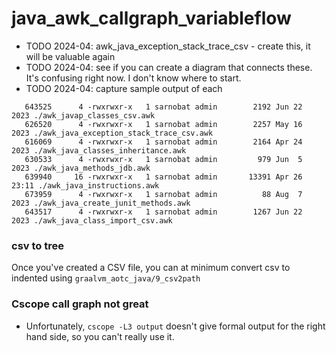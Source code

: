 # java_awk_callgraph_variableflow

* TODO 2024-04: awk_java_exception_stack_trace_csv - create this, it will be valuable again
* TODO 2024-04: see if you can create a diagram that connects these. It's confusing right now. I don't know where to start.
* TODO 2024-04: capture sample output of each

```
   643525      4 -rwxrwxr-x   1 sarnobat admin        2192 Jun 22  2023 ./awk_javap_classes_csv.awk
   626520      4 -rwxrwxr-x   1 sarnobat admin        2257 May 16  2023 ./awk_java_exception_stack_trace_csv.awk
   616069      4 -rwxrwxr-x   1 sarnobat admin        2164 Apr 24  2023 ./awk_java_classes_inheritance.awk
   630533      4 -rwxrwxr-x   1 sarnobat admin         979 Jun  5  2023 ./awk_java_methods_jdb.awk
   639940     16 -rwxrwxr-x   1 sarnobat admin       13391 Apr 26 23:11 ./awk_java_instructions.awk
   673959      4 -rwxrwxr-x   1 sarnobat admin          88 Aug  7  2023 ./awk_java_create_junit_methods.awk
   643517      4 -rwxrwxr-x   1 sarnobat admin        1267 Jun 22  2023 ./awk_java_class_import_csv.awk
```

### csv to tree
Once you've created a CSV file, you can at minimum convert csv to indented using `graalvm_aotc_java/9_csv2path`

### Cscope call graph not great
* Unfortunately, `cscope -L3 output` doesn't give formal output for the right hand side, so you can't really use it.

